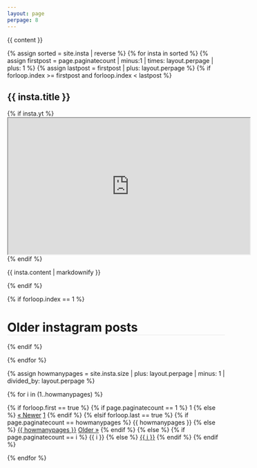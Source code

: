 ```yaml
---
layout: page
perpage: 8
---
```

{{ content }}

{% assign sorted = site.insta | reverse %}
    {% for insta in sorted %}
    {% assign firstpost = page.paginatecount | minus:1 | times: layout.perpage | plus: 1 %}
    {% assign lastpost = firstpost | plus: layout.perpage %}
    {% if forloop.index >= firstpost and forloop.index < lastpost %}

  <h2>{{ insta.title }}</h2>
    {% if insta.yt %}
  <div class='embed-container'>
    <iframe width="560" height="315" src='https://www.youtube.com/embed/{{ insta.yt }}' allow="accelerometer; autoplay; encrypted-media; gyroscope; picture-in-picture" allowfullscreen></iframe>
  </div>
  {% endif %}
  <p>{{ insta.content | markdownify }}</p>
  	{% endif %}

{% if forloop.index == 1 %}<h1 style="border-bottom: 1px solid #e8e8e8;">Older instagram posts</h1>{% endif %}

{% endfor %}

{% assign howmanypages = site.insta.size | plus: layout.perpage | minus: 1 | divided_by: layout.perpage %}

<div class="pagination">

{% for i in (1..howmanypages) %}

  {% if forloop.first == true %}
    {% if page.paginatecount == 1 %}
      <span class="active">1</span>
      {% else %}
      <a href="/more{{ page.paginatecount | minus: 1 }}/">« Newer</a>
      <a href="/more1">1</a>
    {% endif %}
  {% elsif forloop.last == true %}
    {% if page.paginatecount == howmanypages %}
      <span class="active">{{ howmanypages }}</span>
      {% else %}
      <a href="/more{{ howmanypages }}">{{ howmanypages }}</a>
      <a href="/more{{ page.paginatecount | plus: 1 }}">Older »</a>
    {% endif %}
  {% else %}
    {% if page.paginatecount == i %}
      <span class="active">{{ i }}</span>
      {% else %}
      <a href="/more{{ i }}">{{ i }}</a>
    {% endif %}
  {% endif %}

{% endfor %}
</div>